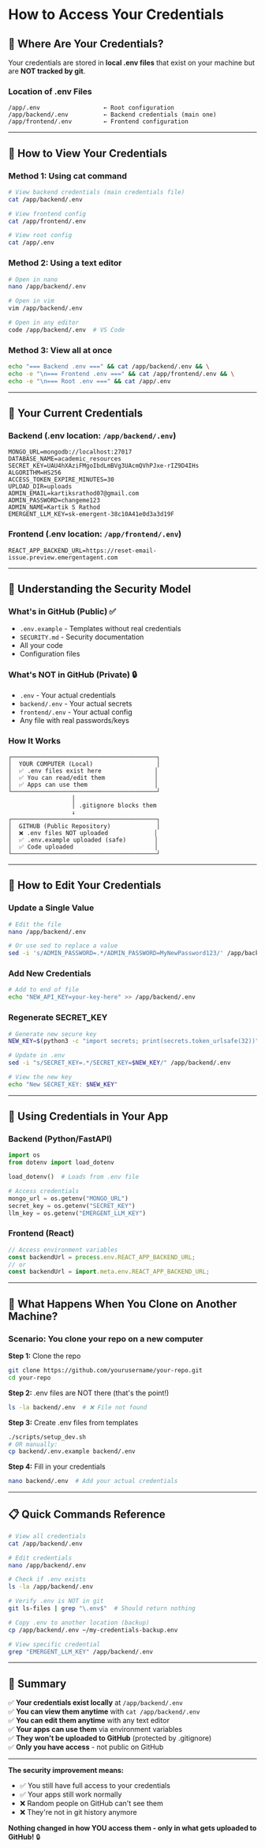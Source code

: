 # How to Access Your Credentials

## 📍 Where Are Your Credentials?

Your credentials are stored in **local .env files** that exist on your machine but are **NOT tracked by git**.

### Location of .env Files

```
/app/.env                  ← Root configuration
/app/backend/.env          ← Backend credentials (main one)
/app/frontend/.env         ← Frontend configuration
```

---

## 👀 How to View Your Credentials

### Method 1: Using cat command
```bash
# View backend credentials (main credentials file)
cat /app/backend/.env

# View frontend config
cat /app/frontend/.env

# View root config
cat /app/.env
```

### Method 2: Using a text editor
```bash
# Open in nano
nano /app/backend/.env

# Open in vim
vim /app/backend/.env

# Open in any editor
code /app/backend/.env  # VS Code
```

### Method 3: View all at once
```bash
echo "=== Backend .env ===" && cat /app/backend/.env && \
echo -e "\n=== Frontend .env ===" && cat /app/frontend/.env && \
echo -e "\n=== Root .env ===" && cat /app/.env
```

---

## 🔑 Your Current Credentials

### Backend (.env location: `/app/backend/.env`)
```env
MONGO_URL=mongodb://localhost:27017
DATABASE_NAME=academic_resources
SECRET_KEY=UAU4hXAziFMgoIbdLmBVg3UAcmQVhPJxe-rIZ9D4IHs
ALGORITHM=HS256
ACCESS_TOKEN_EXPIRE_MINUTES=30
UPLOAD_DIR=uploads
ADMIN_EMAIL=kartiksrathod07@gmail.com
ADMIN_PASSWORD=changeme123
ADMIN_NAME=Kartik S Rathod
EMERGENT_LLM_KEY=sk-emergent-38c10A41e0d3a3d19F
```

### Frontend (.env location: `/app/frontend/.env`)
```env
REACT_APP_BACKEND_URL=https://reset-email-issue.preview.emergentagent.com
```

---

## 🔐 Understanding the Security Model

### What's in GitHub (Public) ✅
- `.env.example` - Templates without real credentials
- `SECURITY.md` - Security documentation
- All your code
- Configuration files

### What's NOT in GitHub (Private) 🔒
- `.env` - Your actual credentials
- `backend/.env` - Your actual secrets
- `frontend/.env` - Your actual config
- Any file with real passwords/keys

### How It Works
```
┌─────────────────────────────────────────┐
│  YOUR COMPUTER (Local)                  │
│  ✅ .env files exist here               │
│  ✅ You can read/edit them              │
│  ✅ Apps can use them                   │
└─────────────────────────────────────────┘
                  │
                  │ .gitignore blocks them
                  ↓
┌─────────────────────────────────────────┐
│  GITHUB (Public Repository)             │
│  ❌ .env files NOT uploaded             │
│  ✅ .env.example uploaded (safe)        │
│  ✅ Code uploaded                       │
└─────────────────────────────────────────┘
```

---

## 📝 How to Edit Your Credentials

### Update a Single Value
```bash
# Edit the file
nano /app/backend/.env

# Or use sed to replace a value
sed -i 's/ADMIN_PASSWORD=.*/ADMIN_PASSWORD=MyNewPassword123/' /app/backend/.env
```

### Add New Credentials
```bash
# Add to end of file
echo "NEW_API_KEY=your-key-here" >> /app/backend/.env
```

### Regenerate SECRET_KEY
```bash
# Generate new secure key
NEW_KEY=$(python3 -c "import secrets; print(secrets.token_urlsafe(32))")

# Update in .env
sed -i "s/SECRET_KEY=.*/SECRET_KEY=$NEW_KEY/" /app/backend/.env

# View the new key
echo "New SECRET_KEY: $NEW_KEY"
```

---

## 🚀 Using Credentials in Your App

### Backend (Python/FastAPI)
```python
import os
from dotenv import load_dotenv

load_dotenv()  # Loads from .env file

# Access credentials
mongo_url = os.getenv("MONGO_URL")
secret_key = os.getenv("SECRET_KEY")
llm_key = os.getenv("EMERGENT_LLM_KEY")
```

### Frontend (React)
```javascript
// Access environment variables
const backendUrl = process.env.REACT_APP_BACKEND_URL;
// or
const backendUrl = import.meta.env.REACT_APP_BACKEND_URL;
```

---

## 🔄 What Happens When You Clone on Another Machine?

### Scenario: You clone your repo on a new computer

**Step 1:** Clone the repo
```bash
git clone https://github.com/yourusername/your-repo.git
cd your-repo
```

**Step 2:** .env files are NOT there (that's the point!)
```bash
ls -la backend/.env  # ❌ File not found
```

**Step 3:** Create .env files from templates
```bash
./scripts/setup_dev.sh
# OR manually:
cp backend/.env.example backend/.env
```

**Step 4:** Fill in your credentials
```bash
nano backend/.env  # Add your actual credentials
```

---

## 📋 Quick Commands Reference

```bash
# View all credentials
cat /app/backend/.env

# Edit credentials
nano /app/backend/.env

# Check if .env exists
ls -la /app/backend/.env

# Verify .env is NOT in git
git ls-files | grep "\.env$"  # Should return nothing

# Copy .env to another location (backup)
cp /app/backend/.env ~/my-credentials-backup.env

# View specific credential
grep "EMERGENT_LLM_KEY" /app/backend/.env
```

---

## 🎯 Summary

✅ **Your credentials exist locally** at `/app/backend/.env`  
✅ **You can view them anytime** with `cat /app/backend/.env`  
✅ **You can edit them anytime** with any text editor  
✅ **Your apps can use them** via environment variables  
✅ **They won't be uploaded to GitHub** (protected by .gitignore)  
✅ **Only you have access** - not public on GitHub  

---

**The security improvement means:**
- ✅ You still have full access to your credentials
- ✅ Your apps still work normally
- ❌ Random people on GitHub can't see them
- ❌ They're not in git history anymore

**Nothing changed in how YOU access them - only in what gets uploaded to GitHub!** 🔒
